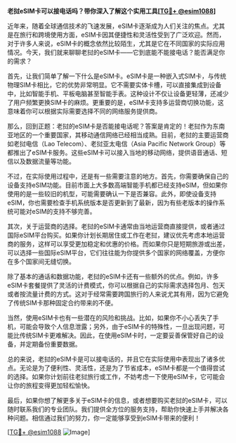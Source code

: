 **老挝eSIM卡可以接电话吗？带你深入了解这个实用工具[[TG💪+ @esim1088](https://t.me/s/esim1088)]**

近年来，随着全球通信技术的飞速发展，eSIM卡逐渐成为人们关注的焦点。尤其是在旅行和跨境使用方面，eSIM卡因其便捷性和灵活性受到了广泛欢迎。然而，对于许多人来说，eSIM卡的概念依然比较陌生，尤其是它在不同国家的实际应用情况。今天，我们就来聊聊老挝的eSIM卡——它到底能不能接电话？能否满足你的需求？

首先，让我们简单了解一下什么是eSIM卡。eSIM卡是一种嵌入式SIM卡，与传统物理SIM卡相比，它的优势非常明显。它不需要实体卡槽，可以直接集成到设备中，比如智能手机、平板电脑甚至智能手表。这种设计不仅让设备更轻薄，还减少了用户频繁更换SIM卡的麻烦。更重要的是，eSIM卡支持多运营商切换功能，这意味着你可以根据实际需要选择不同的网络服务提供商。

那么，回到正题：老挝的eSIM卡是否能接电话呢？答案是肯定的！老挝作为东南亚地区的一个重要国家，其移动通信网络已经相当成熟。目前，老挝的主要运营商如老挝电信（Lao Telecom）、老挝亚太电信（Asia Pacific Network Group）等都推出了eSIM卡服务。这些eSIM卡可以接入当地的移动网络，提供语音通话、短信以及数据流量等功能。

不过，在实际使用过程中，还是有一些需要注意的地方。首先，你需要确保自己的设备支持eSIM功能。目前市面上大多数高端智能手机都已经支持eSIM，但如果你使用的是一些较旧的机型，可能需要确认一下是否兼容。此外，即使设备支持eSIM，你也需要检查手机系统版本是否更新到了最新，因为有些老版本的操作系统可能对eSIM的支持不够完善。

其次，关于运营商的选择。老挝的eSIM卡通常由当地运营商直接提供，或者通过国际eSIM平台购买。如果你计划长期居住或工作在老挝，建议优先考虑本地运营商的服务，这样可以享受更加稳定和优惠的价格。而如果你只是短期旅游或出差，可以选择一些国际eSIM平台，它们往往能为你提供多个国家的网络覆盖，方便你在多个国家间无缝切换。

除了基本的通话和数据功能，老挝的eSIM卡还有一些额外的优点。例如，许多eSIM卡套餐提供了灵活的计费模式，你可以根据自己的实际需求选择包月、包天或者按流量计费的方式。这对于经常需要跨国旅行的人来说尤其有用，因为它避免了传统SIM卡那种固定合约带来的不便。

当然，使用eSIM卡也有一些潜在的风险和挑战。比如，如果你不小心丢失了手机，可能会导致个人信息泄露；另外，由于eSIM卡的特殊性，一旦出现问题，可能比传统SIM卡更难解决。因此，在使用eSIM卡时，一定要妥善保管好自己的设备，并定期备份重要数据。

总的来说，老挝的eSIM卡是可以接电话的，并且它在实际使用中表现出了诸多优点。无论是为了便利性、灵活性，还是为了节省成本，eSIM卡都是一个值得尝试的选择。如果你计划前往老挝旅行或工作，不妨考虑一下使用eSIM卡，它可能会让你的旅程变得更加轻松愉快。

最后，如果你想了解更多关于eSIM卡的信息，或者想要购买老挝的eSIM卡，可以随时联系我们的专业团队。我们提供全方位的服务支持，帮助你快速上手并解决各种问题。相信通过我们的努力，你一定能够享受到eSIM卡带来的便利！

[[TG💪+ @esim1088](https://t.me/s/esim1088) ![Image](https://i.postimg.cc/4NQfJmqS/Snipaste-2025-05-13-00-14-12.png)]